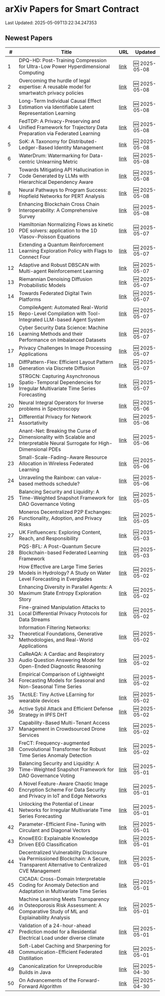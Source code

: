 # arXiv Papers for Smart Contract

Last Updated: 2025-05-09T13:22:34.247353

## Newest Papers

|\#|Title|URL|Updated|
|---|---|---|---|
|1|DPQ-HD: Post-Training Compression for Ultra-Low Power Hyperdimensional Computing|[link](http://arxiv.org/abs/2505.05413v1)|🆕 2025-05-08|
|2|Overcoming the hurdle of legal expertise: A reusable model for smartwatch privacy policies|[link](http://arxiv.org/abs/2505.05214v1)|🆕 2025-05-08|
|3|Long-Term Individual Causal Effect Estimation via Identifiable Latent Representation Learning|[link](http://arxiv.org/abs/2505.05192v1)|🆕 2025-05-08|
|4|FedTDP: A Privacy-Preserving and Unified Framework for Trajectory Data Preparation via Federated Learning|[link](http://arxiv.org/abs/2505.05155v1)|🆕 2025-05-08|
|5|SoK: A Taxonomy for Distributed-Ledger-Based Identity Management|[link](http://arxiv.org/abs/2505.05100v1)|🆕 2025-05-08|
|6|WaterDrum: Watermarking for Data-centric Unlearning Metric|[link](http://arxiv.org/abs/2505.05064v1)|🆕 2025-05-08|
|7|Towards Mitigating API Hallucination in Code Generated by LLMs with Hierarchical Dependency Aware|[link](http://arxiv.org/abs/2505.05057v1)|🆕 2025-05-08|
|8|Neural Pathways to Program Success: Hopfield Networks for PERT Analysis|[link](http://arxiv.org/abs/2505.05047v1)|🆕 2025-05-08|
|9|Enhancing Blockchain Cross Chain Interoperability: A Comprehensive Survey|[link](http://arxiv.org/abs/2505.04934v1)|🆕 2025-05-08|
|10|Hamiltonian Normalizing Flows as kinetic PDE solvers: application to the 1D Vlasov-Poisson Equations|[link](http://arxiv.org/abs/2505.04471v1)|🆕 2025-05-07|
|11|Extending a Quantum Reinforcement Learning Exploration Policy with Flags to Connect Four|[link](http://arxiv.org/abs/2505.04371v1)|🆕 2025-05-07|
|12|Adaptive and Robust DBSCAN with Multi-agent Reinforcement Learning|[link](http://arxiv.org/abs/2505.04339v1)|🆕 2025-05-07|
|13|Riemannian Denoising Diffusion Probabilistic Models|[link](http://arxiv.org/abs/2505.04338v1)|🆕 2025-05-07|
|14|Towards Federated Digital Twin Platforms|[link](http://arxiv.org/abs/2505.04324v1)|🆕 2025-05-07|
|15|CompileAgent: Automated Real-World Repo-Level Compilation with Tool-Integrated LLM-based Agent System|[link](http://arxiv.org/abs/2505.04254v1)|🆕 2025-05-07|
|16|Cyber Security Data Science: Machine Learning Methods and their Performance on Imbalanced Datasets|[link](http://arxiv.org/abs/2505.04204v1)|🆕 2025-05-07|
|17|Privacy Challenges In Image Processing Applications|[link](http://arxiv.org/abs/2505.04181v1)|🆕 2025-05-07|
|18|DiffPattern-Flex: Efficient Layout Pattern Generation via Discrete Diffusion|[link](http://arxiv.org/abs/2505.04173v1)|🆕 2025-05-07|
|19|STRGCN: Capturing Asynchronous Spatio-Temporal Dependencies for Irregular Multivariate Time Series Forecasting|[link](http://arxiv.org/abs/2505.04167v1)|🆕 2025-05-07|
|20|Neural Integral Operators for Inverse problems in Spectroscopy|[link](http://arxiv.org/abs/2505.03677v1)|🆕 2025-05-06|
|21|Differential Privacy for Network Assortativity|[link](http://arxiv.org/abs/2505.03639v1)|🆕 2025-05-06|
|22|Anant-Net: Breaking the Curse of Dimensionality with Scalable and Interpretable Neural Surrogate for High-Dimensional PDEs|[link](http://arxiv.org/abs/2505.03595v1)|🆕 2025-05-06|
|23|Small-Scale-Fading-Aware Resource Allocation in Wireless Federated Learning|[link](http://arxiv.org/abs/2505.03533v1)|🆕 2025-05-06|
|24|Unraveling the Rainbow: can value-based methods schedule?|[link](http://arxiv.org/abs/2505.03323v1)|🆕 2025-05-06|
|25|Balancing Security and Liquidity: A Time-Weighted Snapshot Framework for DAO Governance Voting|[link](http://arxiv.org/abs/2505.00888v2)|🆕 2025-05-05|
|26|Moneros Decentralized P2P Exchanges: Functionality, Adoption, and Privacy Risks|[link](http://arxiv.org/abs/2505.02392v1)|🆕 2025-05-05|
|27|UK Finfluencers: Exploring Content, Reach, and Responsibility|[link](http://arxiv.org/abs/2505.01941v1)|🆕 2025-05-03|
|28|PQS-BFL: A Post-Quantum Secure Blockchain-based Federated Learning Framework|[link](http://arxiv.org/abs/2505.01866v1)|🆕 2025-05-03|
|29|How Effective are Large Time Series Models in Hydrology? A Study on Water Level Forecasting in Everglades|[link](http://arxiv.org/abs/2505.01415v1)|🆕 2025-05-02|
|30|Enhancing Diversity in Parallel Agents: A Maximum State Entropy Exploration Story|[link](http://arxiv.org/abs/2505.01336v1)|🆕 2025-05-02|
|31|Fine-grained Manipulation Attacks to Local Differential Privacy Protocols for Data Streams|[link](http://arxiv.org/abs/2505.01292v1)|🆕 2025-05-02|
|32|Information Filtering Networks: Theoretical Foundations, Generative Methodologies, and Real-World Applications|[link](http://arxiv.org/abs/2505.03812v1)|🆕 2025-05-02|
|33|CaReAQA: A Cardiac and Respiratory Audio Question Answering Model for Open-Ended Diagnostic Reasoning|[link](http://arxiv.org/abs/2505.01199v1)|🆕 2025-05-02|
|34|Empirical Comparison of Lightweight Forecasting Models for Seasonal and Non-Seasonal Time Series|[link](http://arxiv.org/abs/2505.01163v1)|🆕 2025-05-02|
|35|TActiLE: Tiny Active LEarning for wearable devices|[link](http://arxiv.org/abs/2505.01160v1)|🆕 2025-05-02|
|36|Active Sybil Attack and Efficient Defense Strategy in IPFS DHT|[link](http://arxiv.org/abs/2505.01139v1)|🆕 2025-05-02|
|37|Capability-Based Multi-Tenant Access Management in Crowdsourced Drone Services|[link](http://arxiv.org/abs/2505.01048v1)|🆕 2025-05-02|
|38|FreCT: Frequency-augmented Convolutional Transformer for Robust Time Series Anomaly Detection|[link](http://arxiv.org/abs/2505.00941v1)|🆕 2025-05-02|
|39|Balancing Security and Liquidity: A Time-Weighted Snapshot Framework for DAO Governance Voting|[link](http://arxiv.org/abs/2505.00888v1)|🆕 2025-05-01|
|40|A Novel Feature-Aware Chaotic Image Encryption Scheme For Data Security and Privacy in IoT and Edge Networks|[link](http://arxiv.org/abs/2505.00593v1)|🆕 2025-05-01|
|41|Unlocking the Potential of Linear Networks for Irregular Multivariate Time Series Forecasting|[link](http://arxiv.org/abs/2505.00590v1)|🆕 2025-05-01|
|42|Parameter-Efficient Fine-Tuning with Circulant and Diagonal Vectors|[link](http://arxiv.org/abs/2505.00580v1)|🆕 2025-05-01|
|43|KnowEEG: Explainable Knowledge Driven EEG Classification|[link](http://arxiv.org/abs/2505.00541v1)|🆕 2025-05-01|
|44|Decentralized Vulnerability Disclosure via Permissioned Blockchain: A Secure, Transparent Alternative to Centralized CVE Management|[link](http://arxiv.org/abs/2505.00480v1)|🆕 2025-05-01|
|45|CICADA: Cross-Domain Interpretable Coding for Anomaly Detection and Adaptation in Multivariate Time Series|[link](http://arxiv.org/abs/2505.00415v1)|🆕 2025-05-01|
|46|Machine Learning Meets Transparency in Osteoporosis Risk Assessment: A Comparative Study of ML and Explainability Analysis|[link](http://arxiv.org/abs/2505.00410v1)|🆕 2025-05-01|
|47|Validation of a 24-hour-ahead Prediction model for a Residential Electrical Load under diverse climate|[link](http://arxiv.org/abs/2505.00348v1)|🆕 2025-05-01|
|48|Soft-Label Caching and Sharpening for Communication-Efficient Federated Distillation|[link](http://arxiv.org/abs/2504.19602v2)|🆕 2025-05-01|
|49|Canonicalization for Unreproducible Builds in Java|[link](http://arxiv.org/abs/2504.21679v1)|🆕 2025-04-30|
|50|On Advancements of the Forward-Forward Algorithm|[link](http://arxiv.org/abs/2504.21662v1)|🆕 2025-04-30|
